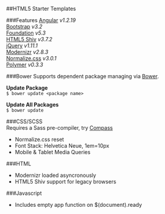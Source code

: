 ##HTML5 Starter Templates

###Features
[Angular](https://angularjs.org/) *v1.2.19*  
[Bootstrap](http://getbootstrap.com/) *v3.2*  
[Foundation](http://foundation.zurb.com/) *v5.3*  
[HTML5 Shiv](https://github.com/aFarkas/html5shiv/) *v3.7.2*  
[jQuery](http://jquery.com/) *v1.11.1*  
[Modernizr](http://modernizr.com/) *v2.8.3*  
[Normalize.css](http://necolas.github.io/normalize.css/) *v3.0.1*  
[Polymer](http://www.polymer-project.org/) *v0.3.3*  


###Bower
Supports dependent package managing via [Bower](http://bower.io/).  

**Update Package**  
``$ bower update <package name>``  

**Update All Packages**  
``$ bower update``


###CSS/SCSS  
Requires a Sass pre-compiler, try [Compass](http://compass-style.org/) 

- Normalize.css reset
- Font Stack: Helvetica Neue, 1em=10px
- Mobile & Tablet Media Queries


###HTML
- Modernizr loaded asyncronously
- HTML5 Shiv support for legacy browsers


###Javascript
- Includes empty app function on $(document).ready